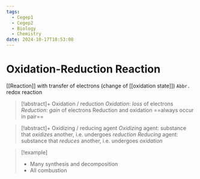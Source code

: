 ```yaml
---
tags:
  - Cegep1
  - Cegep2
  - Biology
  - Chemistry
date: 2024-10-17T18:53:08
---
```


# Oxidation-Reduction Reaction

[[Reaction]] with transfer of electrons (change of [[oxidation state]])
`Abbr.` redox reaction

> [!abstract]+ Oxidation / reduction
> *Oxidation*: *loss* of electrons
> *Reduction*: *gain* of electrons
> Reduction and oxidation ==always occur in pair==

> [!abstract]+ Oxidizing / reducing agent
> *Oxidizing* agent: substance that *oxidizes* another, i.e. undergoes *reduction*
> *Reducing* agent: substance that *reduces* another, i.e. undergoes *oxidation*

> [!example]
> - Many synthesis and decomposition
> - All combustion